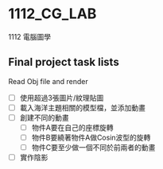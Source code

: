 # 1112_CG_LAB
1112 電腦圖學

## Final project task lists
Read Obj file and render
- [ ] 使用超過3張圖片/紋理貼圖
- [ ] 載入海洋主題相關的模型檔，並添加動畫
- [ ] 創建不同的動畫
  - [ ] 物件A要在自己的座標旋轉
  - [ ] 物件B要繞著物件A做Cosin波型的旋轉
  - [ ] 物件C要至少做一個不同於前兩者的動畫
- [ ] 實作陰影
